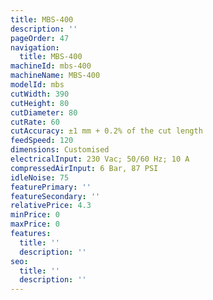 ```yaml
---
title: MBS-400
description: ''
pageOrder: 47
navigation:
  title: MBS-400
machineId: mbs-400
machineName: MBS-400
modelId: mbs
cutWidth: 390
cutHeight: 80
cutDiameter: 80
cutRate: 60
cutAccuracy: ±1 mm + 0.2% of the cut length
feedSpeed: 120
dimensions: Customised
electricalInput: 230 Vac; 50/60 Hz; 10 A
compressedAirInput: 6 Bar, 87 PSI
idleNoise: 75
featurePrimary: ''
featureSecondary: ''
relativePrice: 4.3
minPrice: 0
maxPrice: 0
features:
  title: ''
  description: ''
seo:
  title: ''
  description: ''
---
```

